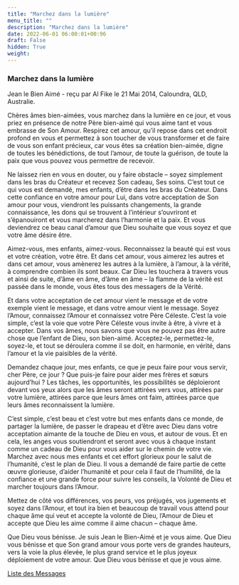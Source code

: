 ```yaml
---
title: "Marchez dans la lumière"
menu_title: ""
description: "Marchez dans la lumière"
date: 2022-06-01 06:00:01+00:96
draft: False
hidden: True
weight:
---
```

### Marchez dans la lumière

Jean le Bien Aimé - reçu par Al Fike le 21 Mai 2014, Caloundra, QLD, Australie.

Chères âmes bien-aimées, vous marchez dans la lumière en ce jour, et vous priez en présence de notre Père bien-aimé qui vous aime tant et vous embrasse de Son Amour. Respirez cet amour, qu’il repose dans cet endroit profond en vous et permettez à son toucher de vous transformer et de faire de vous son enfant précieux, car vous êtes sa création bien-aimée, digne de toutes les bénédictions, de tout l’amour, de toute la guérison, de toute la paix que vous pouvez vous permettre de recevoir.

Ne laissez rien en vous en douter, ou y faire obstacle – soyez simplement dans les bras du Créateur et recevez Son cadeau, Ses soins. C’est tout ce qui vous est demandé, mes enfants, d’être dans les bras du Créateur. Dans cette confiance en votre amour pour Lui, dans votre acceptation de Son amour pour vous, viendront les puissants changements, la grande connaissance, les dons qui se trouvent à l’intérieur s’ouvriront et s’épanouiront et vous marcherez dans l’harmonie et la paix. Et vous deviendrez ce beau canal d’amour que Dieu souhaite que vous soyez et que votre âme désire être.

Aimez-vous, mes enfants, aimez-vous. Reconnaissez la beauté qui est vous et votre création, votre être. Et dans cet amour, vous aimerez les autres et dans cet amour, vous amènerez les autres à la lumière, à l’amour, à la vérité, à comprendre combien ils sont beaux. Car Dieu les touchera à travers vous et ainsi de suite, d’âme en âme, d’âme en âme – la flamme de la vérité est passée dans le monde, vous êtes tous des messagers de la Vérité.

Et dans votre acceptation de cet amour vient le message et de votre exemple vient le message, et dans votre amour vient le message. Soyez l’Amour, connaissez l’Amour et connaissez votre Père Céleste. C’est la voie simple, c’est la voie que votre Père Céleste vous invite à être, à vivre et à accepter. Dans vos âmes, nous savons que vous ne pouvez pas être autre chose que l’enfant de Dieu, son bien-aimé. Acceptez-le, permettez-le, soyez-le, et tout se déroulera comme il se doit, en harmonie, en vérité, dans l’amour et la vie paisibles de la vérité.

Demandez chaque jour, mes enfants, ce que je peux faire pour vous servir, cher Père, ce jour ? Que puis-je faire pour aider mes frères et sœurs aujourd’hui ? Les tâches, les opportunités, les possibilités se déploieront devant vos yeux alors que les âmes seront attirées vers vous, attirées par votre lumière, attirées parce que leurs âmes ont faim, attirées parce que leurs âmes reconnaissent la lumière.

C’est simple, c’est beau et c’est votre but mes enfants dans ce monde, de partager la lumière, de passer le drapeau et d’être avec Dieu dans votre acceptation aimante de la touche de Dieu en vous, et autour de vous. Et en cela, les anges vous soutiendront et seront avec vous à chaque instant comme un cadeau de Dieu pour vous aider sur le chemin de votre vie. Marchez avec nous mes enfants et cet effort glorieux pour le salut de l’humanité, c’est le plan de Dieu. Il vous a demandé de faire partie de cette œuvre glorieuse, d’aider l’humanité et pour cela il faut de l’humilité, de la confiance et une grande force pour suivre les conseils, la Volonté de Dieu et marcher toujours dans l’Amour.

Mettez de côté vos différences, vos peurs, vos préjugés, vos jugements et soyez dans l’Amour, et tout ira bien et beaucoup de travail vous attend pour chaque âme qui veut et accepte la volonté de Dieu, l’Amour de Dieu et accepte que Dieu les aime comme il aime chacun – chaque âme.

Que Dieu vous bénisse. Je suis Jean le Bien-Aimé et je vous aime. Que Dieu vous bénisse et que Son grand amour vous porte vers de grandes hauteurs, vers la voie la plus élevée, le plus grand service et le plus joyeux déploiement de votre amour. Que Dieu vous bénisse et que je vous aime.

[Liste des Messages](/fr-contemporary-messages/fr-contemporary-messages-by-date-order/fr-contemporary-messages-2014)